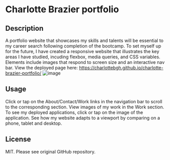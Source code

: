 # Charlotte Brazier portfolio
## Description
A portfolio website that showcases my skills and talents will be essential to my career search following completion of the bootcamp. To set myself up for the future, I have created a responsive website that illustrates the key areas I have studied, incuding flexbox, media queries, and CSS variables. Elements include images that respond to screen size and an interactive nav bar. 
View the deployed page here: https://charlottebgh.github.io/charlotte-brazier-portfolio/
![image](https://github.com/CharlotteBGH/charlotte-brazier-portfolio/assets/99615123/2deb5dca-5c7d-49a0-9ca2-8ba54c9ca990)
## Usage
Click or tap on the About/Contact/Work links in the navigation bar to scroll to the corresponding section. 
View images of my work in the Work section. 
To see my deployed applications, click or tap on the image of the application. 
See how my website adapts to a viewport by comparing on a phone, tablet and desktop. 
## License
MIT. Please see original GitHub repository. 
